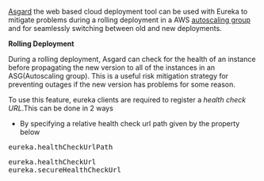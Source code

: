 [Asgard](https://github.com/Netflix/asgard) the web based cloud deployment tool can be used with Eureka to mitigate problems during a rolling deployment in a AWS [autoscaling group](http://aws.amazon.com/autoscaling/) and for seamlessly switching between old and new deployments.

**Rolling Deployment**

During a rolling deployment, Asgard can check for the health of an instance before propagating the new version to all of the instances in an ASG(Autoscaling group). This is a useful risk mitigation strategy for preventing outages if the new version has problems for some reason. 

To use this feature, eureka clients are required to register a _health check URL_.This can be done in 2 ways

* By specifying a relative health check url path given by the property below

<pre>
eureka.healthCheckUrlPath
</pre>

<pre>
eureka.healthCheckUrl
eureka.secureHealthCheckUrl
</pre>